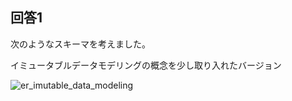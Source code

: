 ## 回答1
次のようなスキーマを考えました。


イミュータブルデータモデリングの概念を少し取り入れたバージョン

![er_imutable_data_modeling](https://mermaid.ink/svg/pako:eNrVWV1P3EYU_SuWn4mUvvKGCqgojYQSWvXBkmWtB9bNrr2yB9rt7krEblGIEiVSVEVAH0pK-pkmoo1KKVT5McZL9l90_DHjmfGM7V02kIKEsH3v3HPPnbnjOe6pDccE6qwK3HnLWHONtmZrdht4nrEGPKXfv3bN6Smw6QLD1PHtWUVT0S9r1u8p2bVuNKC1YUErtyS21DNl4CCvPuVlJY-6Oux2CkFoxyScQxw9YJu612gCc701th_YADascnLy3IBpwXpOVCQTtAAEnJtmc7RiGtnbAjalBpjSgoGQWfkwGXzOQMBX-RCFmSNib1wUEi7XPeCSqF847h2vYzTyXJnHjaZh26AleIi4iy9QEGhYLbE3vwqYh5KVwtgkF3oFxtSIR5oaYXh4wjQtDzpuVxdB1-w8UBWAoiUfXzKW_DG5ozcQMYW6lTmUFVrnHPvFpPTPHcvOvBWG4jrOLWBsgErvbLnlmJOYHjQgMqUwazYmsry8vFV2zS7byYbiZ6QslLBMMmNJiTBTjFufR1pSoArHkuIQz6w0GKmkMMS8p9kK-vnk46V5xTKV5RvIJAzuhsEPYfBnGDwMg9-W5mMfYpUXHdkvpvavwuA09F-F_nEY7Cb_H3NeyRLNHX5MjP5Cf3O7T-duffjR3C2m-NieART6b0L_IAyeyjzTfCW-COJWEh0NciwbwTbaoOgcPX4YOwwoBtl5w9CJLSppnZ9bWVhZurmgpGOZugGL5mf_fje893j49HkBATMZL4ggHUuMINq-P9o5ECHA8wsHl9RjuV49BoKFJJ6m-Swqn7I1Jh_P12IpX3yC1CoTekaP_Oj-9_VyZdpDj8uCMhuLBlLgeHBc3xQVKuhwx5eBYVrO1NG0wCpMsbz9-nC0uclhIS-I4vLvh0EQ-idJvL8vq-TkpTCtdgGHpMGsLHy2ojQcGyIii07R1jfRy2M-b_qdsAYDof8s7sEouI8SeJL-w6WLR87TlZCI02VfoTMnUaBCU5Z0tdTXPwqDnxDL4oLzL-58X-FALdcDxURgz04MvRz7Xf0y-CZsYUwZX6PNu2dv9s_-uRe93JWQRR1P3qc8EB46BQl46mB09eDrLlIm0TgDXK3zo59He1uSVOX79NVWitnzySZPZ8Cf14XNKO57L-JQwXZ5a66N8FIb-eKNyl4unyjy3GV7vvz0Pya5deYEF4xQVKdkV7MRlAs5U9wP5FIPUwhxuS60UC9SlLpdVq5Cvc_ZvZs2XCan_S9qXd2nGdlEdhijlkjJsXrAKGisjMCPLDTDIQTSQPlpSKhcyJIRBBz34FV5thSUwgVrlgeBi6txdrobPdk_3zkZPfhDcJ4iumVPsLEtVysiiSmRJHLLTI9gdjUUB8_R06Soz5LJ9UIgdnSajh0POdo7efvL4fm3v0aPjghukbZaSVV0-Hz4--vJpZ9LTpTdndCUWiPL62B7uPeaKyUlgIqJmKoMlq8qQohoLVGSlERzZsAy6l0d2DJxSuBUlKgkovaUEHFilYidgmRVkLKrlaWpVHUy6bS8wy5O2GFLvxgUNR7KcAKCxlWeZN8i3hmuUg1KnVHbwEW9xlRn1QSCpsImaANNjcV003DvaOpMen8VvbHctr7KHn1w_Xrny2QUNIaxDp3bXbuhzq4aLQ_MqOsdEy2m7MszuRu_wzjuzfTDdPJ9evAf8SA8wA)
